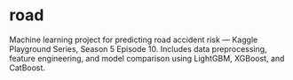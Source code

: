 # road
Machine learning project for predicting road accident risk — Kaggle Playground Series, Season 5 Episode 10. Includes data preprocessing, feature engineering, and model comparison using LightGBM, XGBoost, and CatBoost.
